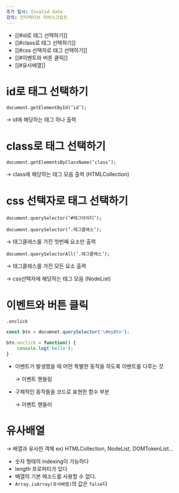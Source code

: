 ```yaml
---
추가 일시: Invalid date
강의: 인터랙티브 자바스크립트
---
```

- [[#id로 태그 선택하기]]
- [[#class로 태그 선택하기]]
- [[#css 선택자로 태그 선택하기]]
- [[#이벤트와 버튼 클릭]]
- [[#유사배열]]

# id로 태그 선택하기

`document.getElementById(’id’);`

→ id에 해당하는 태그 하나 출력

# class로 태그 선택하기

`document.getElementsByClassName(’class’);`

→ class에 해당하는 태그 모음 출력 (HTMLCollection)

# css 선택자로 태그 선택하기

`document.querySelector(’#태그아이디’);`

`document.querySelector(’.태그클래스’);`

→ 태그클래스를 가진 첫번째 요소만 출력

`document.querySelectorAll(’.태그클래스’);`

→ 태그클래스를 가진 모든 요소 출력

→ css선택자에 해당하는 태그 모음 (NodeList)

# 이벤트와 버튼 클릭

`.onclick`

```JavaScript
const btn = documnet.querySelector('\#myBtn');

btn.onclick = function() {
	console.log('hello');
}
```

  

- 이벤트가 발생했을 때 어떤 특별한 동작을 하도록 이벤트를 다루는 것
    
    → 이벤트 핸들링
    
- 구체적인 동작들을 코드로 표현한 함수 부분
    
    → 이벤트 핸들러
    

  

# 유사배열

→ 배열과 유사한 객체 ex) HTMLCollection, NodeList, DOMTokenList…

  

- 숫자 형태의 indexing이 가능하다
- length 프로퍼티가 있다
- 배열의 기본 메소드를 사용할 수 없다.
- `Array.isArray(유사배열)`의 값은 `false`다